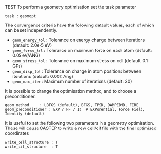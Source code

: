 TEST
To perform a geometry optimisation set the task parameter
```
task : geomopt
```

The convergence criteria have the following default values, each of which can be set independently.

* `geom_energy_tol` : Tolerance on energy change between iterations   (default: 2.0e-5 eV)
* `geom_force_tol`  : Tolerance on maximum force on each atom  (default: 0.05 eV/ANG)
* `geom_stress_tol` : Tolerance on maximum stress on cell  (default: 0.1 GPa)
* `geom_disp_tol`  :  Tolerance on change in atom positions between iterations  (default: 0.001: Ang)
* `geom_max_iter`   : Maximum number of iterations  (default: 30)


It is possible to change the optimisation method, and to choose a preconditioner.
```
geom_method     : LBFGS (default), BFGS, TPSD, DAMPEDMD, FIRE
geom_preconditioner : EXP / FF / ID  # EXPonential, Force Field, Identity (default)
```

It is useful to set the following two parameters in a geometry optimisation.
These will cause CASTEP to write a new cell/cif file with the final optimised
coordinates
```
write_cell_structure : T
write_cif_structure  : T
```
